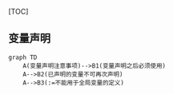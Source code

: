 [TOC]

## 变量声明

```mermaid
graph TD
    A(变量声明注意事项)-->B1(变量声明之后必须使用)
    A-->B2(已声明的变量不可再次声明)
    A-->B3(:=不能用于全局变量的定义)
```

